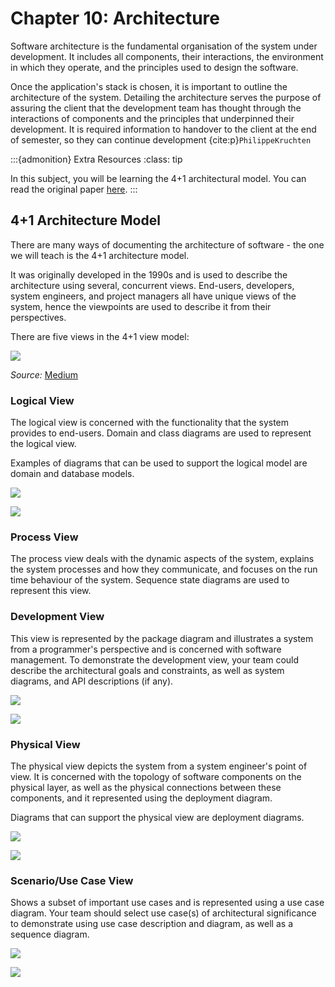 # Chapter 10: Architecture

Software architecture is the fundamental organisation of the system
under development. It includes all components, their interactions, the
environment in which they operate, and the principles used to design the
software.

Once the application's stack is chosen, it is important to outline the
architecture of the system. Detailing the architecture serves the
purpose of assuring the client that the development team has thought
through the interactions of components and the principles that
underpinned their development. It is required information to handover to
the client at the end of semester, so they can continue development {cite:p}`PhilippeKruchten`

:::{admonition} Extra Resources
:class: tip

In this subject, you will be learning the 4+1 architectural model. You can read the original paper
[here](https://www.cs.ubc.ca/~gregor/teaching/papers/4+1view-architecture.pdf).
:::

## 4+1 Architecture Model

There are many ways of documenting the architecture of software - the
one we will teach is the 4+1 architecture model.

It was originally developed in the 1990s and is used to describe the
architecture using several, concurrent views. End-users, developers,
system engineers, and project managers all have unique views of the
system, hence the viewpoints are used to describe it from their
perspectives.

There are five views in the 4+1 view model:

![](resources/views.png)

*Source:*
[Medium](https://medium.com/javarevisited/4-1-architectural-view-model-in-software-ec407bf27258)

### Logical View

The logical view is concerned with the functionality that the system
provides to end-users. Domain and class diagrams are used to represent
the logical view.

Examples of diagrams that can be used to support the logical model are
domain and database models.

![](resources/domain_model.png)

![](resources/database_model.png)

### Process View

The process view deals with the dynamic aspects of the system, explains
the system processes and how they communicate, and focuses on the run
time behaviour of the system. Sequence state diagrams are used to
represent this view.

### Development View

This view is represented by the package diagram and illustrates a system
from a programmer\'s perspective and is concerned with software
management. To demonstrate the development view, your team could
describe the architectural goals and constraints, as well as system
diagrams, and API descriptions (if any).

![](resources/goals.png)

![](resources/system.png)

### Physical View

The physical view depicts the system from a system engineer\'s point of
view. It is concerned with the topology of software components on the
physical layer, as well as the physical connections between these
components, and it represented using the deployment diagram.

Diagrams that can support the physical view are deployment diagrams.

![](resources/deployment.png)

![](resources/pipeline.png)

### Scenario/Use Case View

Shows a subset of important use cases and is represented using a use
case diagram. Your team should select use case(s) of architectural
significance to demonstrate using use case description and diagram, as
well as a sequence diagram.

![](resources/use_cases_description.png)

![](resources/use_cases_diagram.png)
